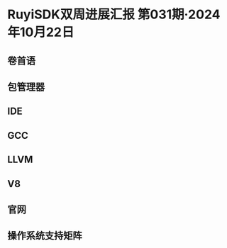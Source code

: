 # RuyiSDK双周进展汇报  第031期·2024年10月22日

## 卷首语

## 包管理器

## IDE

## GCC

## LLVM

## V8

## 官网

## 操作系统支持矩阵
